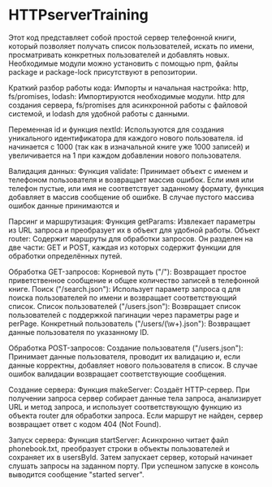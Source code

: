# HTTPserverTraining
Этот код представляет собой простой сервер телефонной книги, который позволяет получать список пользователей, искать по имени, просматривать конкретных пользователей и добавлять новых. Необходимые модули можно установить с помощью npm, файлы package и package-lock присутствуют в репозитории.

Краткий разбор работы кода:
Импорты и начальная настройка:
http, fs/promises, lodash: Импортируются необходимые модули. http для создания сервера, fs/promises для асинхронной работы с файловой системой, и lodash для удобной работы с данными.

Переменная id и функция nextId: Используются для создания уникального идентификатора для каждого нового пользователя. id начинается с 1000 (так как в изначальной книге уже 1000 записей) и увеличивается на 1 при каждом добавлении нового пользователя.

Валидация данных:
Функция validate: Принимает объект с именем и телефоном пользователя и возвращает массив ошибок. Если имя или телефон пустые, или имя не соответствует заданному формату, функция добавляет в массив сообщение об ошибке. В случае пустого массива ошибок данные принимаются и 

Парсинг и маршрутизация:
Функция getParams: Извлекает параметры из URL запроса и преобразует их в объект для удобной работы.
Объект router: Содержит маршруты для обработки запросов. Он разделен на две части: GET и POST, каждая из которых содержит функции для обработки определённых путей.

Обработка GET-запросов:
Корневой путь ("/"): Возвращает простое приветственное сообщение и общее количество записей в телефонной книге.
Поиск ("/search.json"): Использует параметр запроса q для поиска пользователей по имени и возвращает соответствующий список.
Список пользователей ("/users.json"): Возвращает список пользователей с поддержкой пагинации через параметры page и perPage.
Конкретный пользователь ("/users/(\\w+).json"): Возвращает данные пользователя по указанному ID.

Обработка POST-запросов:
Создание пользователя ("/users.json"): Принимает данные пользователя, проводит их валидацию и, если данные корректны, добавляет нового пользователя в список. В случае ошибок валидации возвращает соответствующие сообщения.

Создание сервера:
Функция makeServer: Создаёт HTTP-сервер. При получении запроса сервер собирает данные тела запроса, анализирует URL и метод запроса, и использует соответствующую функцию из объекта router для обработки запроса.
Если маршрут не найден, сервер возвращает ответ с кодом 404 (Not Found).

Запуск сервера:
Функция startServer: Асинхронно читает файл phonebook.txt, преобразует строки в объекты пользователей и сохраняет их в usersById. Затем запускает сервер, который начинает слушать запросы на заданном порту.
При успешном запуске в консоль выводится сообщение "started server".

